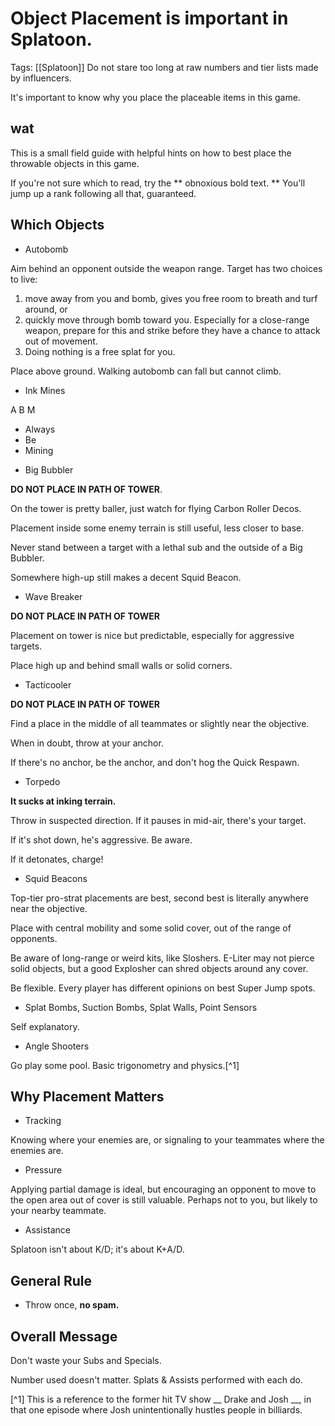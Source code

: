 # Object Placement is important in Splatoon.
Tags: [[Splatoon]]
Do not stare too long at raw numbers and tier lists made by influencers. 

It's important to know why you place the placeable items in this game.

## wat

This is a small field guide with helpful hints on how to best place the throwable objects in this game.

If you're not sure which to read, try the ** obnoxious bold text. ** You'll jump up a rank following all that, guaranteed.

## Which Objects

* Autobomb

Aim behind an opponent outside the weapon range. Target has two choices to live: 

1. move away from you and bomb, gives you free room to breath and turf around, or
1. quickly move through bomb toward you. Especially for a close-range weapon, prepare for this and strike before they have a chance to attack out of movement.
1. Doing nothing is a free splat for you.

Place above ground. Walking autobomb can fall but cannot climb.

* Ink Mines

A B M

- Always
- Be
- Mining

* Big Bubbler

**DO NOT PLACE IN PATH OF TOWER**.

On the tower is pretty baller, just watch for flying Carbon Roller Decos.

Placement inside some enemy terrain is still useful, less closer to base.

Never stand between a target with a lethal sub and the outside of a Big Bubbler. 

Somewhere high-up still makes a decent Squid Beacon.

* Wave Breaker

**DO NOT PLACE IN PATH OF TOWER**

Placement on tower is nice but predictable, especially for aggressive targets.

Place high up and behind small walls or solid corners.

* Tacticooler

**DO NOT PLACE IN PATH OF TOWER**

Find a place in the middle of all teammates or slightly near the objective.

When in doubt, throw at your anchor.

If there's no anchor, be the anchor, and don't hog the Quick Respawn.

* Torpedo

**It sucks at inking terrain.**

Throw in suspected direction. If it pauses in mid-air, there's your target.

If it's shot down, he's aggressive. Be aware.

If it detonates, charge!

* Squid Beacons

Top-tier pro-strat placements are best, second best is literally anywhere near the objective.

Place with central mobility and some solid cover, out of the range of opponents.

Be aware of long-range or weird kits, like Sloshers. E-Liter may not pierce solid objects, but a good Explosher can shred objects around any cover.

Be flexible. Every player has different opinions on best Super Jump spots.

* Splat Bombs, Suction Bombs, Splat Walls, Point Sensors

Self explanatory.

* Angle Shooters

Go play some pool. Basic trigonometry and physics.[^1]

## Why Placement Matters

- Tracking

Knowing where your enemies are, or signaling to your teammates where the enemies are.

- Pressure

Applying partial damage is ideal, but encouraging an opponent to move to the open area out of cover is still valuable. Perhaps not to you, but likely to your nearby teammate.

- Assistance

Splatoon isn't about K/D; it's about K+A/D.

## General Rule

* Throw once, **no spam.**

## Overall Message

Don't waste your Subs and Specials.

Number used doesn't matter. Splats & Assists performed with each do.

[^1] This is a reference to the former hit TV show __ Drake and Josh __, in that one episode where Josh unintentionally hustles people in billiards.